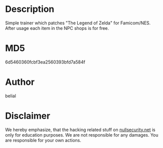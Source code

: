 Description
===========
Simple trainer which patches "The Legend of Zelda" for Famicom/NES. After usage
each item in the NPC shops is for free.

MD5
===
6d5460360fcbf3ea2560393bfd7a584f

Author
======
belial

Disclaimer
==========
We hereby emphasize, that the hacking related stuff on
[nullsecurity.net](http://nullsecurity.net) is only for education purposes.
We are not responsible for any damages. You are responsible for your own
actions.
